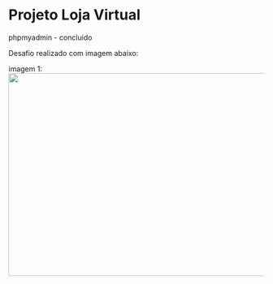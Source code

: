 # Projeto Loja Virtual

phpmyadmin - concluido

Desafio realizado com imagem abaixo:

imagem 1:
<img src="https://uploaddeimagens.com.br/images/003/564/295/original/sql.png?1638378607" width="900px" height="400">
